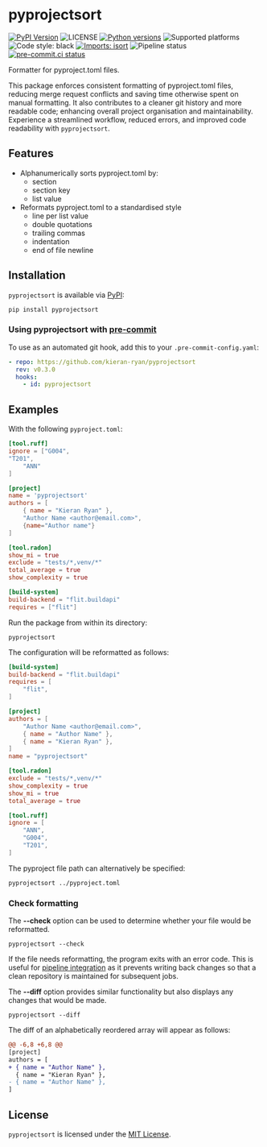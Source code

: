 # pyprojectsort

[![PyPI Version](https://badge.fury.io/py/pyprojectsort.svg)](https://pypi.org/project/pyprojectsort/)
![LICENSE](https://img.shields.io/badge/license-MIT-blue)
[![Python versions](https://img.shields.io/pypi/pyversions/pyprojectsort.svg)](https://pypi.org/pypi/pyprojectsort)
![Supported platforms](https://img.shields.io/badge/platforms-macOS%20%7C%20Windows%20%7C%20Linux-green)
![Code style: black](https://img.shields.io/badge/code%20style-black-000000.svg)
[![Imports: isort](https://img.shields.io/badge/%20imports-isort-%231674b1?style=flat&labelColor=ef8336)](https://pycqa.github.io/isort/)
![Pipeline status](https://github.com/kieran-ryan/python-package-template/actions/workflows/main.yml/badge.svg)
[![pre-commit.ci status](https://results.pre-commit.ci/badge/github/kieran-ryan/pyprojectsort/main.svg)](https://results.pre-commit.ci/latest/github/kieran-ryan/pyprojectsort/main)

Formatter for pyproject.toml files.

This package enforces consistent formatting of pyproject.toml files, reducing merge request conflicts and saving time otherwise spent on manual formatting. It also contributes to a cleaner git history and more readable code; enhancing overall project organisation and maintainability. Experience a streamlined workflow, reduced errors, and improved code readability with `pyprojectsort`.

## Features

- Alphanumerically sorts pyproject.toml by:
  - section
  - section key
  - list value
- Reformats pyproject.toml to a standardised style
  - line per list value
  - double quotations
  - trailing commas
  - indentation
  - end of file newline

## Installation

`pyprojectsort` is available via [PyPI](https://pypi.org/project/pyprojectsort/):

```console
pip install pyprojectsort
```

### Using pyprojectsort with [pre-commit](https://pre-commit.com)

To use as an automated git hook, add this to your `.pre-commit-config.yaml`:

```yaml
- repo: https://github.com/kieran-ryan/pyprojectsort
  rev: v0.3.0
  hooks:
    - id: pyprojectsort
```

## Examples

With the following `pyproject.toml`:

```toml
[tool.ruff]
ignore = ["G004",
"T201",
    "ANN"
]

[project]
name = 'pyprojectsort'
authors = [
    { name = "Kieran Ryan" },
    "Author Name <author@email.com>",
    {name="Author name"}
]

[tool.radon]
show_mi = true
exclude = "tests/*,venv/*"
total_average = true
show_complexity = true

[build-system]
build-backend = "flit.buildapi"
requires = ["flit"]
```

Run the package from within its directory:

```console
pyprojectsort
```

The configuration will be reformatted as follows:

```toml
[build-system]
build-backend = "flit.buildapi"
requires = [
    "flit",
]

[project]
authors = [
    "Author Name <author@email.com>",
    { name = "Author Name" },
    { name = "Kieran Ryan" },
]
name = "pyprojectsort"

[tool.radon]
exclude = "tests/*,venv/*"
show_complexity = true
show_mi = true
total_average = true

[tool.ruff]
ignore = [
    "ANN",
    "G004",
    "T201",
]
```

The pyproject file path can alternatively be specified:

```console
pyprojectsort ../pyproject.toml
```

### Check formatting

The **--check** option can be used to determine whether your file would be reformatted.

```console
pyprojectsort --check
```

If the file needs reformatting, the program exits with an error code. This is useful for [pipeline integration](https://github.com/kieran-ryan/pyprojectsort/blob/d9cf5e1e646e1e5260f7cf0168ecd0a05ce8ed11/.github/workflows/main.yml#L30) as it prevents writing back changes so that a clean repository is maintained for subsequent jobs.

The **--diff** option provides similar functionality but also displays any changes that would be made.

```console
pyprojectsort --diff
```

The diff of an alphabetically reordered array will appear as follows:

```diff
@@ -6,8 +6,8 @@
[project]
authors = [
+ { name = "Author Name" },
  { name = "Kieran Ryan" },
- { name = "Author Name" },
]
```

## License

`pyprojectsort` is licensed under the [MIT License](https://opensource.org/licenses/MIT).
